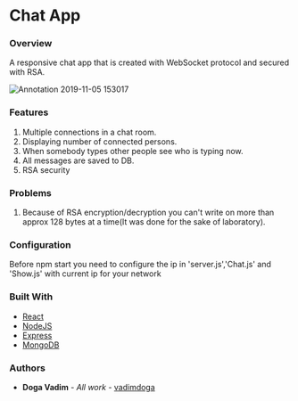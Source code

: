 # Chat App

### Overview
A responsive chat app that is created with WebSocket protocol and secured with RSA.

![Annotation 2019-11-05 153017](https://user-images.githubusercontent.com/43139007/68212372-14502800-ffe2-11e9-8772-5d42aa161f48.png)


### Features
1. Multiple connections in a chat room.
2. Displaying number of connected persons.
3. When somebody types other people see who is typing now.
4. All messages are saved to DB.
5. RSA security

### Problems
1. Because of RSA encryption/decryption you can't write on more than approx 128 bytes at a time(It was done for the sake of laboratory).

### Configuration
Before npm start you need to configure the ip in 'server.js','Chat.js' and 'Show.js' with current ip for your network

### Built With

* [React](https://reactjs.org/)
* [NodeJS](https://nodejs.org/en/)
* [Express](https://expressjs.com/)
* [MongoDB](https://www.mongodb.com/)


### Authors

* **Doga Vadim** - *All work* - [vadimdoga](https://github.com/vadimdoga)
